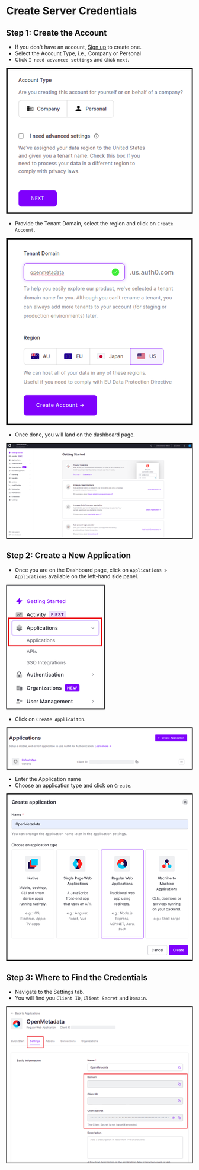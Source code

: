 # Create Server Credentials

## Step 1: Create the Account

* If you don't have an account, [Sign up](https://auth0.com/signup) to create one.
* Select the Account Type, i.e., Company or Personal
* Click `I need advanced settings` and click `next`.

![](<../../../.gitbook/assets/image (31) (1).png>)

* Provide the Tenant Domain, select the region and click on `Create Account`.

![](<../../../.gitbook/assets/image (41) (1).png>)

* Once done, you will land on the dashboard page.

![](<../../../.gitbook/assets/image (23).png>)

## Step 2: Create a New Application

* Once you are on the Dashboard page, click on `Applications > Applications` available on the left-hand side panel.

![](<../../../.gitbook/assets/image (80).png>)

* Click on `Create Applicaiton`.

![](<../../../.gitbook/assets/image (33) (1).png>)

* Enter the Application name
* Choose an application type and click on `Create`.

![](<../../../.gitbook/assets/image (11).png>)

## Step 3: Where to Find the Credentials

* Navigate to the Settings tab.
* You will find you `Client ID`, `Client Secret` and `Domain`.

![](<../../../.gitbook/assets/image (53) (1).png>)
